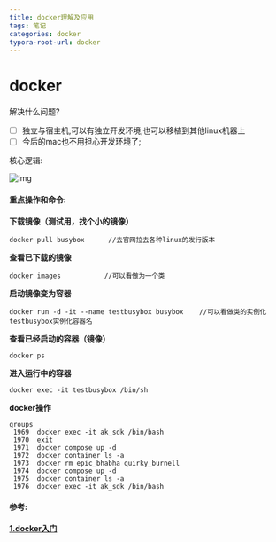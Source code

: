 ```yaml
---
title: docker理解及应用
tags: 笔记
categories: docker
typora-root-url: docker
---
```

# docker

解决什么问题?

- [ ] 独立与宿主机,可以有独立开发环境,也可以移植到其他linux机器上
- [ ] 今后的mac也不用担心开发环境了;

核心逻辑:

![img](https://imgconvert.csdnimg.cn/aHR0cHM6Ly91c2VyLWdvbGQtY2RuLnhpdHUuaW8vMjAyMC8xLzQvMTZmNmUwYjM4MDVlNjAyNw?x-oss-process=image/format,png)

#### 重点操作和命令:

**下载镜像（测试用，找个小的镜像）**

```
docker pull busybox      //去官网拉去各种linux的发行版本
```

 **查看已下载的镜像**

```
docker images           //可以看做为一个类
```

**启动镜像变为容器**

```
docker run -d -it --name testbusybox busybox    //可以看做类的实例化 testbusybox实例化容器名
```

**查看已经启动的容器（镜像）**

```
docker ps
```

 **进入运行中的容器**

```
docker exec -it testbusybox /bin/sh
```



**docker操作**

```
groups 
 1969  docker exec -it ak_sdk /bin/bash
 1970  exit
 1971  docker compose up -d 
 1972  docker container ls -a
 1973  docker rm epic_bhabha quirky_burnell 
 1974  docker compose up -d 
 1975  docker container ls -a
 1976  docker exec -it ak_sdk /bin/bash
```

#### 参考:

[**1.docker入门**](https://www.cnblogs.com/aoeiuv/category/907475.html)

